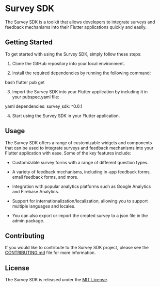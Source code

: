 # Survey SDK

The Survey SDK is a toolkit that allows developers to integrate surveys and feedback mechanisms into their Flutter applications quickly and easily.

## Getting Started

To get started with using the Survey SDK, simply follow these steps:

1. Clone the GitHub repository into your local environment.

2. Install the required dependencies by running the following command:

bash
flutter pub get

3. Import the Survey SDK into your Flutter application by including it in your pubspec.yaml file:

yaml
dependencies:
  survey_sdk: ^0.0.1

4. Start using the Survey SDK in your Flutter application.

## Usage

The Survey SDK offers a range of customizable widgets and components that can be used to integrate surveys and feedback mechanisms into your Flutter application with ease. Some of the key features include:

- Customizable survey forms with a range of different question types.

- A variety of feedback mechanisms, including in-app feedback forms, email feedback forms, and more.

- Integration with popular analytics platforms such as Google Analytics and Firebase Analytics.

- Support for internationalization/localization, allowing you to support multiple languages and locales.

- You can also export or import the created survey to a json file in the admin package.

## Contributing

If you would like to contribute to the Survey SDK project, please see the [CONTRIBUTING.md](CONTRIBUTING.md) file for more information.

## License

The Survey SDK is released under the [MIT License](LICENSE).